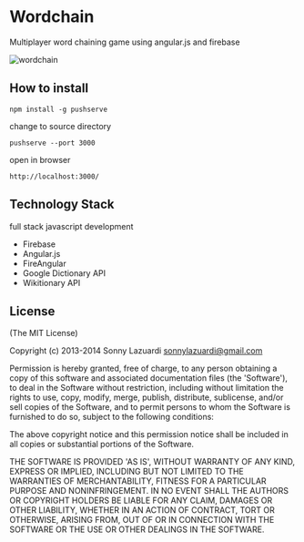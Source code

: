 Wordchain
=========

Multiplayer word chaining game using angular.js and firebase

![wordchain](http://i.imgur.com/S5TNeLy.jpg?1)

## How to install

	npm install -g pushserve

change to source directory

	pushserve --port 3000

open in browser

	http://localhost:3000/


## Technology Stack

full stack javascript development

- Firebase
- Angular.js
- FireAngular
- Google Dictionary API
- Wikitionary API

## License

(The MIT License)

Copyright (c) 2013-2014 Sonny Lazuardi <sonnylazuardi@gmail.com>

Permission is hereby granted, free of charge, to any person obtaining
a copy of this software and associated documentation files (the
'Software'), to deal in the Software without restriction, including
without limitation the rights to use, copy, modify, merge, publish,
distribute, sublicense, and/or sell copies of the Software, and to
permit persons to whom the Software is furnished to do so, subject to
the following conditions:

The above copyright notice and this permission notice shall be
included in all copies or substantial portions of the Software.

THE SOFTWARE IS PROVIDED 'AS IS', WITHOUT WARRANTY OF ANY KIND,
EXPRESS OR IMPLIED, INCLUDING BUT NOT LIMITED TO THE WARRANTIES OF
MERCHANTABILITY, FITNESS FOR A PARTICULAR PURPOSE AND NONINFRINGEMENT.
IN NO EVENT SHALL THE AUTHORS OR COPYRIGHT HOLDERS BE LIABLE FOR ANY
CLAIM, DAMAGES OR OTHER LIABILITY, WHETHER IN AN ACTION OF CONTRACT,
TORT OR OTHERWISE, ARISING FROM, OUT OF OR IN CONNECTION WITH THE
SOFTWARE OR THE USE OR OTHER DEALINGS IN THE SOFTWARE.